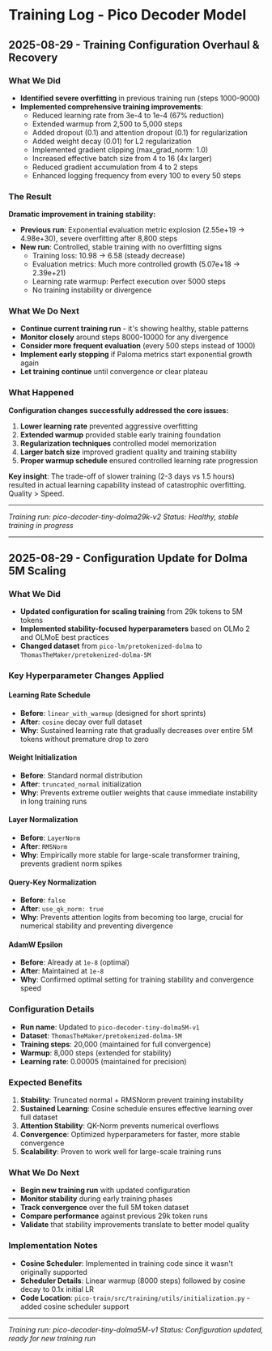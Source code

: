 # Training Log - Pico Decoder Model

## 2025-08-29 - Training Configuration Overhaul & Recovery

### What We Did
- **Identified severe overfitting** in previous training run (steps 1000-9000)
- **Implemented comprehensive training improvements**:
  - Reduced learning rate from 3e-4 to 1e-4 (67% reduction)
  - Extended warmup from 2,500 to 5,000 steps
  - Added dropout (0.1) and attention dropout (0.1) for regularization
  - Added weight decay (0.01) for L2 regularization
  - Implemented gradient clipping (max_grad_norm: 1.0)
  - Increased effective batch size from 4 to 16 (4x larger)
  - Reduced gradient accumulation from 4 to 2 steps
  - Enhanced logging frequency from every 100 to every 50 steps

### The Result
**Dramatic improvement in training stability:**
- **Previous run**: Exponential evaluation metric explosion (2.55e+19 → 4.98e+30), severe overfitting after 8,800 steps
- **New run**: Controlled, stable training with no overfitting signs
  - Training loss: 10.98 → 6.58 (steady decrease)
  - Evaluation metrics: Much more controlled growth (5.07e+18 → 2.39e+21)
  - Learning rate warmup: Perfect execution over 5000 steps
  - No training instability or divergence

### What We Do Next
- **Continue current training run** - it's showing healthy, stable patterns
- **Monitor closely** around steps 8000-10000 for any divergence
- **Consider more frequent evaluation** (every 500 steps instead of 1000)
- **Implement early stopping** if Paloma metrics start exponential growth again
- **Let training continue** until convergence or clear plateau

### What Happened
**Configuration changes successfully addressed the core issues:**
1. **Lower learning rate** prevented aggressive overfitting
2. **Extended warmup** provided stable early training foundation
3. **Regularization techniques** controlled model memorization
4. **Larger batch size** improved gradient quality and training stability
5. **Proper warmup schedule** ensured controlled learning rate progression

**Key insight**: The trade-off of slower training (2-3 days vs 1.5 hours) resulted in actual learning capability instead of catastrophic overfitting. Quality > Speed.

---
*Training run: pico-decoder-tiny-dolma29k-v2*
*Status: Healthy, stable training in progress*

---

## 2025-08-29 - Configuration Update for Dolma 5M Scaling

### What We Did
- **Updated configuration for scaling training** from 29k tokens to 5M tokens
- **Implemented stability-focused hyperparameters** based on OLMo 2 and OLMoE best practices
- **Changed dataset** from `pico-lm/pretokenized-dolma` to `ThomasTheMaker/pretokenized-dolma-5M`

### Key Hyperparameter Changes Applied

#### Learning Rate Schedule
- **Before**: `linear_with_warmup` (designed for short sprints)
- **After**: `cosine` decay over full dataset
- **Why**: Sustained learning rate that gradually decreases over entire 5M tokens without premature drop to zero

#### Weight Initialization
- **Before**: Standard normal distribution
- **After**: `truncated_normal` initialization
- **Why**: Prevents extreme outlier weights that cause immediate instability in long training runs

#### Layer Normalization
- **Before**: `LayerNorm`
- **After**: `RMSNorm`
- **Why**: Empirically more stable for large-scale transformer training, prevents gradient norm spikes

#### Query-Key Normalization
- **Before**: `false`
- **After**: `use_qk_norm: true`
- **Why**: Prevents attention logits from becoming too large, crucial for numerical stability and preventing divergence

#### AdamW Epsilon
- **Before**: Already at `1e-8` (optimal)
- **After**: Maintained at `1e-8`
- **Why**: Confirmed optimal setting for training stability and convergence speed

### Configuration Details
- **Run name**: Updated to `pico-decoder-tiny-dolma5M-v1`
- **Dataset**: `ThomasTheMaker/pretokenized-dolma-5M`
- **Training steps**: 20,000 (maintained for full convergence)
- **Warmup**: 8,000 steps (extended for stability)
- **Learning rate**: 0.00005 (maintained for precision)

### Expected Benefits
1. **Stability**: Truncated normal + RMSNorm prevent training instability
2. **Sustained Learning**: Cosine schedule ensures effective learning over full dataset
3. **Attention Stability**: QK-Norm prevents numerical overflows
4. **Convergence**: Optimized hyperparameters for faster, more stable convergence
5. **Scalability**: Proven to work well for large-scale training runs

### What We Do Next
- **Begin new training run** with updated configuration
- **Monitor stability** during early training phases
- **Track convergence** over the full 5M token dataset
- **Compare performance** against previous 29k token runs
- **Validate** that stability improvements translate to better model quality

### Implementation Notes
- **Cosine Scheduler**: Implemented in training code since it wasn't originally supported
- **Scheduler Details**: Linear warmup (8000 steps) followed by cosine decay to 0.1x initial LR
- **Code Location**: `pico-train/src/training/utils/initialization.py` - added cosine scheduler support

---
*Training run: pico-decoder-tiny-dolma5M-v1*
*Status: Configuration updated, ready for new training run*
